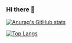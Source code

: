 ### Hi there 👋

<!--
**CongVan/CongVan** is a ✨ _special_ ✨ repository because its `README.md` (this file) appears on your GitHub profile.

Here are some ideas to get you started:

- 🔭 I’m currently working on ...
- 🌱 I’m currently learning ...
- 👯 I’m looking to collaborate on ...
- 🤔 I’m looking for help with ...
- 💬 Ask me about ...
- 📫 How to reach me: ...
- 😄 Pronouns: ...
- ⚡ Fun fact: ...https://readme-stats-congvan1.vercel.app/
-->
[![Anurag's GitHub stats](https://readme-stats-congvan1.vercel.app/api?username=CongVan&count_private=true&show_icons=true)](https://github.com/anuraghazra/github-readme-stats)


[![Top Langs](https://readme-stats-congvan1.vercel.appp/api/top-langs/?username=CongVan)](https://github.com/anuraghazra/github-readme-stats)
